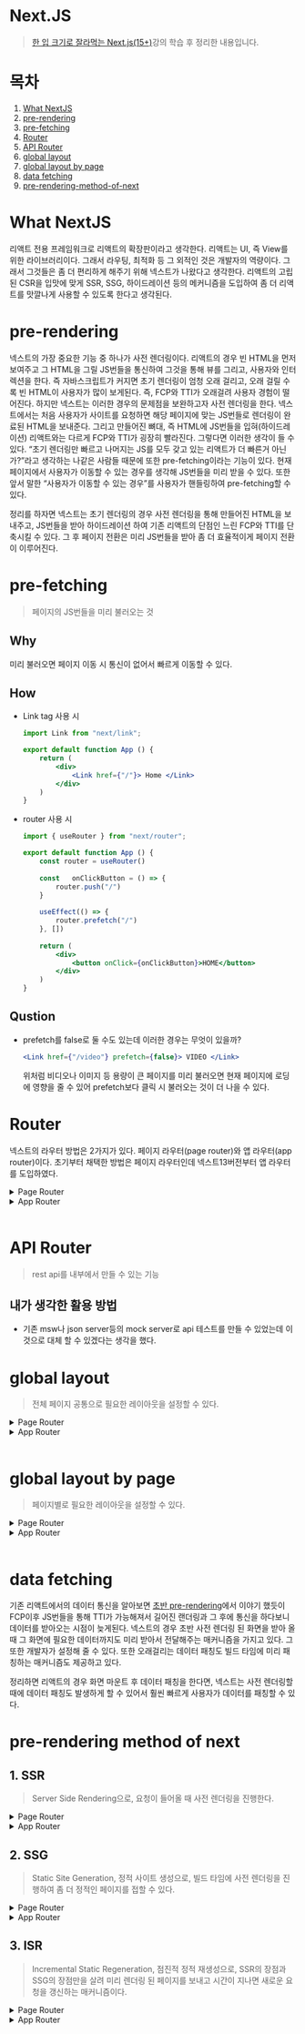 # Next.JS 

> [한 입 크기로 잘라먹는 Next.js(15+)](https://www.inflearn.com/course/%ED%95%9C%EC%9E%85-%ED%81%AC%EA%B8%B0-nextjs)강의 학습 후 정리한 내용입니다.

# 목차
1. [What NextJS](#what-nextjs)
2. [pre-rendering](#pre-rendering)
3. [pre-fetching](#pre-fetching)
4. [Router](#router)
5. [API Router](#api-router)
6. [global layout](#global-layout)
7. [global layout by page](#global-layout-by-page)
8. [data fetching](#data-fetching)
9. [pre-rendering-method-of-next](#pre-rendering-method-of-next)

# What NextJS

리액트 전용 프레임워크로 리액트의 확장판이라고 생각한다. 리액트는 UI, 즉 View를 위한 라이브러리이다. 그래서 라우팅, 최적화 등 그 외적인 것은 개발자의 역량이다. 그래서 그것들은 좀 더 편리하게 해주기 위해 넥스트가 나왔다고 생각한다. 리액트의 고립된 CSR을 입맛에 맞게 SSR, SSG, 하이드레이션 등의 메커니즘을 도입하여 좀 더 리액트를 맛깔나게 사용할 수 있도록 한다고 생각된다.

# pre-rendering

넥스트의 가장 중요한 기능 중 하나가 사전 렌더링이다. 리액트의 경우 빈 HTML을 먼저 보여주고 그 HTML을 그릴 JS번들을 통신하여 그것을 통해 뷰를 그리고, 사용자와 인터렉션을 한다. 즉 자바스크립트가 커지면 초기 렌더링이 엄청 오래 걸리고, 오래 걸릴 수록 빈 HTML이 사용자가 많이 보게된다. 즉, FCP와 TTI가 오래걸려 사용자 경험이 떨어진다. 하지만 넥스트는 이러한 경우의 문제점을 보완하고자 사전 렌더링을 한다. 넥스트에서는 처음 사용자가 사이트를 요청하면 해당 페이지에 맞는 JS번들로 렌더링이 완료된 HTML을 보내준다. 그리고 만들어진 뼈대, 즉 HTML에 JS번들을 입혀(하이드레이션) 리액트와는 다르게 FCP와 TTI가 굉장히 빨라진다. 그렇다면 이러한 생각이 들 수 있다. “초기 렌더링만 빠르고 나머지는 JS를 모두 갖고 있는 리액트가 더 빠른거 아닌가?”라고 생각하는 나같은 사람들 때문에 또한 pre-fetching이라는 기능이 있다. 현재 페이지에서 사용자가 이동할 수 있는 경우를 생각해 JS번들을 미리 받을 수 있다. 또한 앞서 말한 “사용자가 이동할 수 있는 경우”를 사용자가 핸들링하여 pre-fetching할 수 있다.

정리를 하자면 넥스트는 초기 렌더링의 경우 사전 렌더링을 통해 만들어진 HTML을 보내주고, JS번들을 받아 하이드레이션 하여 기존 리액트의 단점인 느린 FCP와 TTI를 단축시킬 수 있다. 그 후 페이지 전환은 미리 JS번들을 받아 좀 더 효율적이게 페이지 전환이 이루어진다.
# pre-fetching

> 페이지의 JS번들을 미리 불러오는 것

## Why

미리 불러오면 페이지 이동 시 통신이 없어서 빠르게 이동할 수 있다.

## How

- Link tag 사용 시
    
    ```jsx
    import Link from "next/link";
    
    export default function App () {
    	return (
    		<div>
    			<Link href={"/"}> Home </Link>
    		</div>
    	)
    }
    ```
    
- router 사용 시
    
    ```jsx
    import { useRouter } from "next/router";
    
    export default function App () {
    	const router = useRouter()
    	
    	const	onClickButton = () => {
    		router.push("/")
    	}
    	
    	useEffect(() => {
    		router.prefetch("/")
    	}, [])
    	
    	return (
    		<div>
    			<button onClick={onClickButton}>HOME</button>
    		</div>
    	)
    }
    ```
    

## Qustion

- prefetch를 false로 둘 수도 있는데 이러한 경우는 무엇이 있을까?

    ```jsx
    <Link href={"/video"} prefetch={false}> VIDEO </Link>
    ```

    위처럼 비디오나 이미지 등 용량이 큰 페이지를 미리 불러오면 현재 페이지에 로딩에 영향을 줄 수 있어 prefetch보다 클릭 시 불러오는 것이 더 나을 수 있다.

# Router

넥스트의 라우터 방법은 2가지가 있다. 페이지 라우터(page router)와 앱 라우터(app router)이다. 초기부터 채택한 방법은 페이지 라우터인데 넥스트13버전부터 앱 라우터를 도입하였다. 

<details>
  <summary>Page Router</summary>
  <hr/>
  페이지 라우터는 pages라는 폴더를 기반으로 라우팅 되는 것이다.

  예를 들어 /pages라는 폴더 아래에 ‘/index’ ‘/movie’ ‘/info’라는 파일이 있으면 ‘~/’ ‘~/movie’ ‘~/info’ 라는 path가 주어진다.

  또는 /pages라는 폴더 아래에 ‘/index’ ‘/movie/index’ ‘/info/index’라는 폴더 및 파일이 있으면 ‘~/’ ‘~/movie’ ‘~/info’ 라는 path가 주어진다.

  [id]라는 파일 명을 통해 동적 경로 설정도 가능하다. 여기서 id라는 이름을 개발자가 커스텀할 수 있다.

  또한 ~/book/123/ㅁㄴㅇ/123/ㅁㄴㅇ 처럼 경로 뒤에 여러가지 올 경우를 대비하기 위해서는 […id]로 이름을 지어주면 된다. 이것을 “catch all segment”라고 부른다. 하지만 여기서 ~/book으로 이동하면 404에러가 뜬다. index파일을 따로 만들어줄 수 있지만 하나로 모두 관리하고 싶다면 [[…id]]로 만들면 정상적으로 동작시킬 수 있다. 이를 “optional catch all segment”라고 불린다.
</details>

<details>
  <summary>App Router</summary>
  <hr/>
</details>
<br>

# API Router

> rest api를 내부에서 만들 수 있는 기능
> 

## 내가 생각한 활용 방법

- 기존 msw나 json server등의 mock server로 api 테스트를 만들 수 있었는데 이것으로 대체 할 수 있겠다는 생각을 했다.

# global layout

> 전체 페이지 공통으로 필요한 레이아웃을 설정할 수 있다.

<details>
  <summary>Page Router</summary>
  <hr/>
  src/pages/_app에서 설정할 수 있다.

  기본적으로 전역적으로 사용할 레이아웃은 따로 컴포넌트를 만들어줘서 관리한다. 나는 ‘GlobalLayout’이라는 이름으로 뺴줬다.

  ```jsx
  // _app

  import type { AppProps } from "next/app";

  import GlobalLayout from "@/components/global-layout";
  import "@/styles/globals.css";

  export default function App({ Component, pageProps }: AppProps) {
    return (
      <GlobalLayout>
        <Component {...pageProps} />
      </GlobalLayout>
    );
  }

  ```

  ```jsx
  // GlobalLayout

  import React from "react";
  import Link from "next/link";

  import style from "./global-layout.module.css";

  function GlobaLayout({ children }: { children: React.ReactNode }) {
    return (
      <div className={style.container}>
        <header className={style.header}>
          <Link href={"/"}>
            <h1>ONEBITE CINEMA</h1>
          </Link>
        </header>
        <main>{children}</main>
      </div>
    );
  }

  export default GlobaLayout;

  ```
</details>

<details>
  <summary>App Router</summary>
  <hr/>
</details>
<br>

# global layout by page

> 페이지별로 필요한 레이아웃을 설정할 수 있다.

<details>
  <summary>Page Router</summary>
  <hr>
  _app과 해당 레이아웃을 적용할 페이지 두 곳에 설정을 해줘야한다.

  getLayout()라는 함수를 통해 사용될 페이지 컴포넌트에 해당 레이아웃을 적용하는 것을 하단에 해줘야한다. 그 후 _app에서도 getLayout에 맞는 컴포넌트를 자동으로 대입하도록 설정을 해줘야 한다.

  ```jsx
  // _app

  import { ReactNode } from "react";
  import { NextPage } from "next";

  import type { AppProps } from "next/app";

  import GlobalLayout from "@/components/global-layout";
  import "@/styles/globals.css";

  type NextPageWithLayout = NextPage & {
    getLayout?: (page: ReactNode) => ReactNode;
  };

  export default function App({
    Component,
    pageProps,
  }: AppProps & {
    Component: NextPageWithLayout;
  }) {
    const getLayout = Component.getLayout ?? ((page: ReactNode) => page);

    return <GlobalLayout>{getLayout(<Component {...pageProps} />)}</GlobalLayout>;
  }

  ```

  ```jsx
  // serch

  export default function Page() {
  // ...
  }

  Page.getLayout = (page: ReactNode) => {
    return <SearchableLayout>{page}</SearchableLayout>;
  };
  ```
</details>
<details>
  <summary>App Router</summary>
  <hr/>
</details>
<br>

# data fetching
기존 리액트에서의 데이터 통신을 알아보면 [초반 pre-rendering](#pre-rendering)에서 이야기 했듯이 FCP이후 JS번들을 통해 TTI가 가능해져서 길어진 랜더링과 그 후에 통신을 하다보니 데이터를 받아오는 시점이 늦게된다. 넥스트의 경우 초반 사전 렌더링 된 화면을 받아 올 때 그 화면에 필요한 데이터까지도 미리 받아서 전달해주는 매커니즘을 가지고 있다. 그 또한 개발자가 설정해 줄 수 있다. 또한 오래걸리는 데이터 패칭도 빌드 타임에 미리 패칭하는 매커니즘도 제공하고 있다. 

정리하면 리액트의 경우 화면 마운트 후 데이터 패칭을 한다면, 넥스트는 사전 렌더링할 때에 데이터 패칭도 발생하게 할 수 있어서 훨씬 빠르게 사용자가 데이터를 패칭할 수 있다.

# pre-rendering method of next

## 1. SSR
> Server Side Rendering으로, 요청이 들어올 때 사전 렌더링을 진행한다. 
<details>
  <summary>Page Router</summary>
  <hr/>
  
  ```jsx
    export const getServerSideProps = () => {}
  ```
  위와 같이 파일 중 컴포넌트 외부에 `getServerSideProps`라는 이름으로 함수를 지정하고 내부에 로직을 적어주면 사전 렌더일 때 컴포넌트의 props로 자동으로 들어간다. 

  ```jsx
    export const getServerSideProps = () => {
      const data = 통신으로 받아온 데이터()

      return {
        props: {
          data
        }
      }
    }
  ```
  `inferGetServerSidePropsType`이라고 자동으로 서버  사이드에서 props로 넘겨주는 데이터 타입을 추론하는 타입을 지원해줘서 편리하게 사용할 수 있다.

  ```jsx
    //...
    export const getServerSideProps = () => {
      const data = 통신으로 받아온 데이터()

      return {
        props: {
          data
        }
      }
    }

    //...

    export default Page({
      data
    }: inferGetServerSidePropsType<typeof getServerSideProps>)

    //...
  ```

  `getServerSideProps`는 서버측에서 실행되는 함수이기 때문에 내부에 `console.log()`를 사용해도 클라이언트측인 브라우저에서는 출력되지 않고, 실행시킨 터미널에서 확인 할 수 있다.

  컴포넌트는 총 2번 실행된다. 
  1. 서버에서 사전 렌더링을 위해
  2. JS번들을 통해 하이드레이션을 위해
  그래서 컴포넌트 내부에 `console.log(window)`를 실행 시키면 위의 1번은 서버에서 실행이 될 때에는 `window`가 `undefined`이기 때문에 에러를 보내준다. 그래서 컴포넌트 내부에서 사용할 때에는 `useEffect`를 사용해줘야 한다.
</details>
<details>
  <summary>App Router</summary>
  <hr/>
</details>


## 2. SSG
> Static Site Generation, 정적 사이트 생성으로, 빌드 타임에 사전 렌더링을 진행하여 좀 더 정적인 페이지를 접할 수 있다.
<details>
  <summary>Page Router</summary>
  <hr/>
</details>
<details>
  <summary>App Router</summary>
  <hr/>
</details>

## 3. ISR
> Incremental Static Regeneration, 점진적 정적 재생성으로, SSR의 장점과 SSG의 장점만을 살려 미리 렌더링 된 페이지를 보내고 시간이 지나면 새로운 요청을 갱신하는 매커니즘이다.

<details>
  <summary>Page Router</summary>
  <hr/>
</details>
<details>
  <summary>App Router</summary>
  <hr/>
</details>